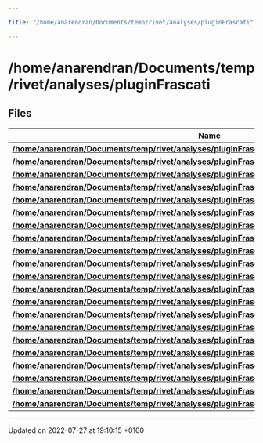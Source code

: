 ```yaml
---

title: "/home/anarendran/Documents/temp/rivet/analyses/pluginFrascati"

---
```


# /home/anarendran/Documents/temp/rivet/analyses/pluginFrascati



## Files

| Name           |
| -------------- |
| **[/home/anarendran/Documents/temp/rivet/analyses/pluginFrascati/BBAR_1980_I152630.cc](http://example.org/files/bbar__1980__i152630_8cc/#file-bbar-1980-i152630.cc)**  |
| **[/home/anarendran/Documents/temp/rivet/analyses/pluginFrascati/FENICE_1994_I377833.cc](http://example.org/files/fenice__1994__i377833_8cc/#file-fenice-1994-i377833.cc)**  |
| **[/home/anarendran/Documents/temp/rivet/analyses/pluginFrascati/FENICE_1996_I426675.cc](http://example.org/files/fenice__1996__i426675_8cc/#file-fenice-1996-i426675.cc)**  |
| **[/home/anarendran/Documents/temp/rivet/analyses/pluginFrascati/FENICE_1998_I471263.cc](http://example.org/files/fenice__1998__i471263_8cc/#file-fenice-1998-i471263.cc)**  |
| **[/home/anarendran/Documents/temp/rivet/analyses/pluginFrascati/GAMMAGAMMA_1973_I84794.cc](http://example.org/files/gammagamma__1973__i84794_8cc/#file-gammagamma-1973-i84794.cc)**  |
| **[/home/anarendran/Documents/temp/rivet/analyses/pluginFrascati/GAMMAGAMMA_1975_I100016.cc](http://example.org/files/gammagamma__1975__i100016_8cc/#file-gammagamma-1975-i100016.cc)**  |
| **[/home/anarendran/Documents/temp/rivet/analyses/pluginFrascati/GAMMAGAMMA_1979_I133588.cc](http://example.org/files/gammagamma__1979__i133588_8cc/#file-gammagamma-1979-i133588.cc)**  |
| **[/home/anarendran/Documents/temp/rivet/analyses/pluginFrascati/GAMMAGAMMA_1979_I141722.cc](http://example.org/files/gammagamma__1979__i141722_8cc/#file-gammagamma-1979-i141722.cc)**  |
| **[/home/anarendran/Documents/temp/rivet/analyses/pluginFrascati/GAMMAGAMMA_1980_I153382.cc](http://example.org/files/gammagamma__1980__i153382_8cc/#file-gammagamma-1980-i153382.cc)**  |
| **[/home/anarendran/Documents/temp/rivet/analyses/pluginFrascati/GAMMAGAMMA_1981_I158474.cc](http://example.org/files/gammagamma__1981__i158474_8cc/#file-gammagamma-1981-i158474.cc)**  |
| **[/home/anarendran/Documents/temp/rivet/analyses/pluginFrascati/KLOE2_2014_I1317236.cc](http://example.org/files/kloe2__2014__i1317236_8cc/#file-kloe2-2014-i1317236.cc)**  |
| **[/home/anarendran/Documents/temp/rivet/analyses/pluginFrascati/KLOE2_2016_I1416825.cc](http://example.org/files/kloe2__2016__i1416825_8cc/#file-kloe2-2016-i1416825.cc)**  |
| **[/home/anarendran/Documents/temp/rivet/analyses/pluginFrascati/KLOE2_2016_I1416990.cc](http://example.org/files/kloe2__2016__i1416990_8cc/#file-kloe2-2016-i1416990.cc)**  |
| **[/home/anarendran/Documents/temp/rivet/analyses/pluginFrascati/KLOE2_2017_I1634981.cc](http://example.org/files/kloe2__2017__i1634981_8cc/#file-kloe2-2017-i1634981.cc)**  |
| **[/home/anarendran/Documents/temp/rivet/analyses/pluginFrascati/KLOE_2002_I585183.cc](http://example.org/files/kloe__2002__i585183_8cc/#file-kloe-2002-i585183.cc)**  |
| **[/home/anarendran/Documents/temp/rivet/analyses/pluginFrascati/KLOE_2005_I655225.cc](http://example.org/files/kloe__2005__i655225_8cc/#file-kloe-2005-i655225.cc)**  |
| **[/home/anarendran/Documents/temp/rivet/analyses/pluginFrascati/KLOE_2008_I791841.cc](http://example.org/files/kloe__2008__i791841_8cc/#file-kloe-2008-i791841.cc)**  |
| **[/home/anarendran/Documents/temp/rivet/analyses/pluginFrascati/KLOE_2009_I797438.cc](http://example.org/files/kloe__2009__i797438_8cc/#file-kloe-2009-i797438.cc)**  |
| **[/home/anarendran/Documents/temp/rivet/analyses/pluginFrascati/KLOE_2009_I818106.cc](http://example.org/files/kloe__2009__i818106_8cc/#file-kloe-2009-i818106.cc)**  |
| **[/home/anarendran/Documents/temp/rivet/analyses/pluginFrascati/MUPI_1972_I84978.cc](http://example.org/files/mupi__1972__i84978_8cc/#file-mupi-1972-i84978.cc)**  |
| **[/home/anarendran/Documents/temp/rivet/analyses/pluginFrascati/MUPI_1973_I95215.cc](http://example.org/files/mupi__1973__i95215_8cc/#file-mupi-1973-i95215.cc)**  |






-------------------------------

Updated on 2022-07-27 at 19:10:15 +0100
